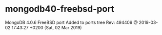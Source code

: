 # mongodb40-freebsd-port
MongoDB 4.0.6 FreeBSD port
Added to ports tree Rev: 494409 @ 2019-03-02 17:43:27 +0200 (Sat, 02 Mar 2019)
